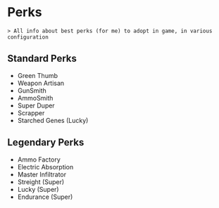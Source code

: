 # Perks
    > All info about best perks (for me) to adopt in game, in various configuration

## Standard Perks
- Green Thumb
- Weapon Artisan
- GunSmith
- AmmoSmith
- Super Duper
- Scrapper
- Starched Genes (Lucky)

## Legendary Perks
- Ammo Factory
- Electric Absorption
- Master Infiltrator
- Streight (Super)
- Lucky (Super)
- Endurance (Super)
